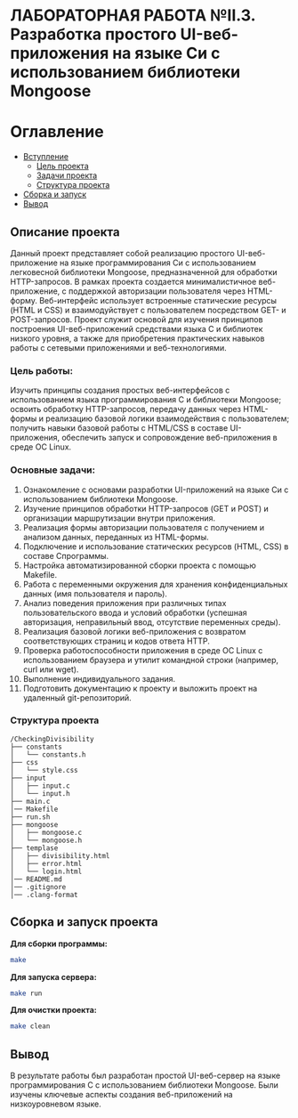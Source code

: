 # ЛАБОРАТОРНАЯ РАБОТА №II.3. Разработка простого UI-веб-приложения на языке Си с использованием библиотеки Mongoose 

# Оглавление

- [Вступление](#описание-проекта)
    - [Цель проекта](#цель-работы)
    - [Задачи проекта](#основные-задачи)
    - [Структура проекта](#структура-проекта)
- [Сборка и запуск](#сборка-и-запуск-проекта)
- [Вывод](#вывод)


   
## Описание проекта

Данный проект представляет собой реализацию простого UI-веб-приложение на языке программирования Си с использованием легковесной библиотеки Mongoose, предназначенной для обработки HTTP-запросов. В рамках проекта создается минималистичное веб-приложение, с поддержкой авторизации пользователя через HTML-форму. Веб-интерфейс использует встроенные статические ресурсы (HTML и CSS) и взаимодуйствует с пользователем посредством GET- и POST-запросов. Проект служит основой для изучения принципов построения UI-веб-приложений средствами языка C и библиотек низкого уровня, а также для приобретения практических навыков работы с сетевыми приложениями и веб-технологиями.


### Цель работы:

Изучить принципы создания простых веб-интерфейсов с использованием языка программирования C и библиотеки Mongoose; освоить обработку HTTP-запросов, передачу данных через HTML-формы и реализацию базовой логики взаимодействия с пользователем; получить навыки базовой работы с HTML/CSS в составе UI-приложения, обеспечить запуск и сопровождение веб-приложения в среде ОС Linux.


### Основные задачи:

1. Ознакомление с основами разработки UI-приложений на языке Си с использованием библиотеки Mongoose.
2. Изучение принципов обработки HTTP-запросов (GET и POST) и организации маршрутизации внутри приложения.
3. Реализация формы авторизации пользователя с получением и анализом данных, переданных из HTML-формы.
4. Подключение и использование статических ресурсов (HTML, CSS) в составе Cпрограммы.
5. Настройка автоматизированной сборки проекта с помощью Makefile.
6. Работа с переменными окружения для хранения конфиденциальных данных (имя пользователя и пароль).
7. Анализ поведения приложения при различных типах пользовательского ввода и условий обработки (успешная авторизация, неправильный ввод, отсутствие переменных среды).
8. Реализация базовой логики веб-приложения с возвратом соответствующих страниц и кодов ответа HTTP.
9. Проверка работоспособности приложения в среде ОС Linux с использованием браузера и утилит командной строки (например, curl или wget).
10. Выполнение индивидуального задания.
11. Подготовить документацию к проекту и выложить проект на удаленный git-репозиторий.


### Структура проекта
```
/CheckingDivisibility
├── constants
│   └── constants.h
├── css
│   └── style.css
├── input
│   ├── input.c
│   └── input.h
├── main.c
│── Makefile
├── run.sh
├── mongoose
│   ├── mongoose.c
│   └── mongoose.h
├── templase
│   ├── divisibility.html
│   ├── error.html
│   └── login.html
│── README.md       
│── .gitignore       
│── .clang-format        
```

 

## Сборка и запуск проекта
**Для сборки программы:**
```sh
make
```

**Для запуска сервера:**
```sh
make run
```

**Для очистки проекта:**
```sh
make clean
```

## Вывод
В результате работы был разработан простой UI-веб-сервер на языке программирования C с использованием библиотеки Mongoose. Были изучены ключевые аспекты создания веб-приложений на низкоуровневом языке.


